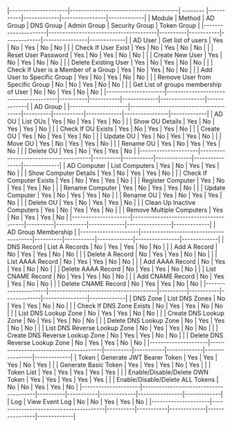 |---------------------|---------------------------------------| -------- |-----------|-------------|----------------|-------------|
| Module              | Method                                | AD Group | DNS Group | Admin Group | Security Group | Token Group |
|---------------------|---------------------------------------|----------|-----------|-------------|----------------|-------------|
| AD User             | Get list of users                     | Yes      | No        | Yes         | No             | No          |
|                     | Check If User Exist                   | Yes      | No        | Yes         | No             | No          |
|                     | Reset User Password                   | Yes      | No        | Yes         | No             | No          |
|                     | Create New User                       | Yes      | No        | Yes         | No             | No          | 
|                     | Delete Existing User                  | Yes      | No        | Yes         | No             | No          | 
|                     | Check If User is a Member of a Group  | Yes      | No        | Yes         | No             | No          | 
|                     | Add User to Specific Group            | Yes      | No        | Yes         | No             | No          | 
|                     | Remove User from Specific Group       | No       | No        | Yes         | No             | No          | 
|                     | Get List of groups membership of User | No       | No        | Yes         | No             | No          | 
|---------------------|---------------------------------------|----------|-----------|-------------|----------------|-------------|
| AD Group            |
|---------------------|---------------------------------------|----------|-----------|-------------|----------------|-------------|
| AD OU               | List OUs                              | Yes      | No        | Yes         | Yes            | No          |
|                     | Show OU Details                       | Yes      | No        | Yes         | Yes            | No          |
|                     | Check If OU Exists                    | Yes      | No        | Yes         | Yes            | No          |
|                     | Create OU                             | Yes      | No        | Yes         | Yes            | No          |
|                     | Update OU                             | Yes      | No        | Yes         | Yes            | No          |
|                     | Move OU                               | Yes      | No        | Yes         | Yes            | No          |
|                     | Rename OU                             | Yes      | No        | Yes         | Yes            | No          |
|                     | Delete OU                             | Yes      | No        | Yes         | Yes            | No          |
|---------------------|---------------------------------------|----------|-----------|-------------|----------------|-------------|
| AD Computer         | List Computers                        | Yes      | No        | Yes         | Yes            | No          |
|                     | Show Computer Details                 | Yes      | No        | Yes         | Yes            | No          |
|                     | Check If Computer Exists              | Yes      | No        | Yes         | Yes            | No          |
|                     | Register Computer                     | Yes      | No        | Yes         | Yes            | No          |
|                     | Rename Computer                       | Yes      | No        | Yes         | Yes            | No          |
|                     | Update Computer                       | Yes      | No        | Yes         | Yes            | No          |
|                     | Rename OU                             | Yes      | No        | Yes         | Yes            | No          |
|                     | Delete OU                             | Yes      | No        | Yes         | Yes            | No          |
|                     | Clean Up Inactive Computers           | Yes      | No        | Yes         | Yes            | No          |
|                     | Remove Multiple Computers             | Yes      | No        | Yes         | Yes            | No          |
|---------------------|---------------------------------------|----------|-----------|-------------|----------------|-------------|
| AD Group Membership |
|---------------------|---------------------------------------|----------|-----------|-------------|----------------|-------------|
| DNS Record          | List A Records                        | No       | Yes       | Yes         | No             | No          | 
|                     | Add A Record                          | No       | Yes       | Yes         | No             | No          | 
|                     | Delete A Record                       | No       | Yes       | Yes         | No             | No          |
|                     | List AAAA Record                      | No       | Yes       | Yes         | No             | No          |
|                     | Add AAAA Record                       | No       | Yes       | Yes         | No             | No          | 
|                     | Delete AAAA Record                    | No       | Yes       | Yes         | No             | No          | 
|                     | List CNAME Record                     | No       | Yes       | Yes         | No             | No          |
|                     | Add CNAME Record                      | No       | Yes       | Yes         | No             | No          | 
|                     | Delete CNAME Record                   | No       | Yes       | Yes         | No             | No          | 
|---------------------|---------------------------------------|----------|-----------|-------------|----------------|-------------|
| DNS Zone            | List DNS Zones                        | No       | Yes       | Yes         | No             | No          | 
|                     | Check If DNS Zone Exists              | No       | Yes       | Yes         | No             | No          | 
|                     | List DNS Lookup Zone                  | No       | Yes       | Yes         | No             | No          | 
|                     | Create DNS Lookup Zone                | No       | Yes       | Yes         | No             | No          | 
|                     | Delete DNS Lookup Zone                | No       | Yes       | Yes         | No             | No          | 
|                     | List DNS Reverse Lookup Zone          | No       | Yes       | Yes         | No             | No          | 
|                     | Create DNS Reverse Lookup Zone        | No       | Yes       | Yes         | No             | No          | 
|                     | Delete DNS Reverse Lookup Zone        | No       | Yes       | Yes         | No             | No          | 
|---------------------|---------------------------------------|----------|-----------|-------------|----------------|-------------|
| Token               | Generate JWT Bearer Token             | Yes      | Yes       | Yes         | No             | Yes         | 
|                     | Generate Basic Token                  | Yes      | Yes       | Yes         | No             | Yes         |
|                     | Token List                            | Yes      | Yes       | Yes         | Yes            | Yes         |
|                     | Enable/Disable/Delete OWN Token       | Yes      | Yes       | Yes         | Yes            | Yes         |
|                     | Enable/Disable/Delete ALL Tokens      | No       | No        | Yes         | Yes            | No          |
|---------------------|---------------------------------------|----------|-----------|-------------|----------------|-------------|
| Log                 | View Event Log                        | No       | No        | Yes         | Yes            | No          |
|---------------------|---------------------------------------|----------|-----------|-------------|----------------|-------------|
